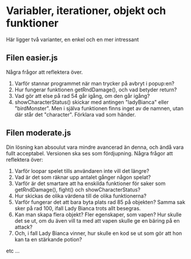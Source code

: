 # Variabler, iterationer, objekt och funktioner

Här ligger två varianter, en enkel och en mer intressant

## Filen easier.js

Några frågor att reflektera över.

1. Varför stannar programmet när man trycker på avbryt i popup:en?
2. Hur fungerar funktionen getRndDamage(), och vad betyder return?
3. Vad gör att else på rad 54 går igång, om den går igång?
4. showCharacterStatus() skickar med antingen "ladyBianca" eller "birdMonster". Men i själva funktionen finns inget av de namnen, utan där står det "character". Förklara vad som händer.


## Filen moderate.js

Din lösning kan absoulut vara mindre avancerad än denna, och ändå vara fullt acceptabel. Versionen ska ses som fördjupning. Några frågor att reflektera över:

1. Varför loopar spelet tills användaren inte vill det längre?
2. Vad är det som räknar upp antalet gånger någon spelat?
3. Varför är det smartare att ha enskilda funktioner för saker som getRndDamage(), fight() och showCharacterStatus?
4. Hur skickas de olika värdena till de olika funktionerna?
5. Varför fungerar det att bara byta plats rad 85 på objekten? Samma sak sker  på rad 100, ifall Lady Bianca trots allt besegras.
6. Kan man skapa flera objekt? Fler egenskaper, som vapen? Hur skulle det se ut, om du även vill ta med att vapen skulle ge en bäring på en attack?
7. Och, i fall Lady Bianca vinner, hur skulle en kod se ut som gör att hon kan ta en stärkande potion?

etc ...
